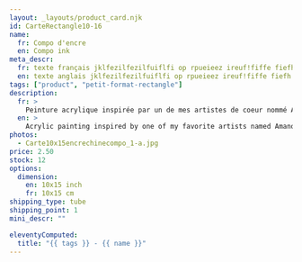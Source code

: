 ```yaml
---
layout: _layouts/product_card.njk
id: CarteRectangle10-16
name: 
  fr: Compo d'encre
  en: Compo ink
meta_descr:
  fr: texte français jklfezilfezilfuiflfi op rpueieez ireuf!fiffe fiefh hfhslfhsfh dfhds fdsfdsifdshfids
  en: texte anglais jklfezilfezilfuiflfi op rpueieez ireuf!fiffe fiefh hfhslfhsfh dfhds fdsfdsifdshfids
tags: ["product", "petit-format-rectangle"]
description: 
  fr: > 
    Peinture acrylique inspirée par un de mes artistes de coeur nommé Amano Yoshitaka, en apposant les traits de ce couple à l'encre de chine, contrastant avec le fond coloré. 
  en: >
    Acrylic painting inspired by one of my favorite artists named Amano Yoshitaka, applying the features of this couple in Indian ink, contrasting with the colored background.
photos:
  - Carte10x15encrechinecompo_1-a.jpg
price: 2.50
stock: 12
options:
  dimension:
    en: 10x15 inch
    fr: 10x15 cm
shipping_type: tube
shipping_point: 1 
mini_descr: ""

eleventyComputed:
  title: "{{ tags }} - {{ name }}"
---
```

